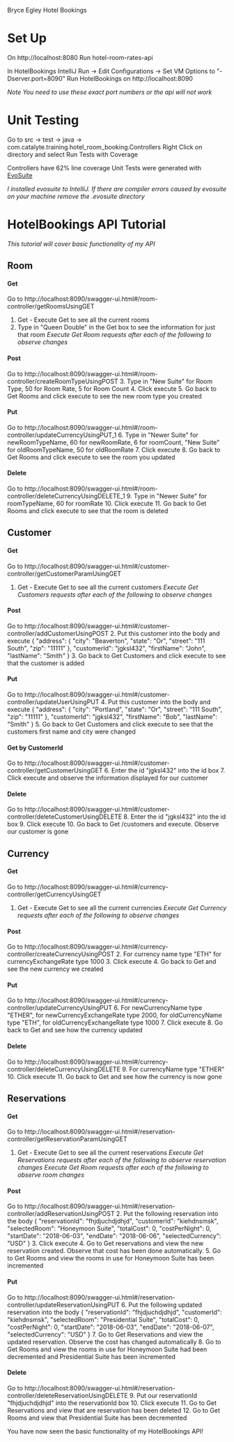 Bryce Egley Hotel Bookings

# Set Up

On http://localhost:8080 Run hotel-room-rates-api

In HotelBookings IntelliJ Run -> Edit Configurations -> Set VM Options to "-Dserver.port=8090"
Run HotelBookings on http://localhost:8090

*Note You need to use these exact port numbers or the api will not work*

# Unit Testing

Go to src -> test -> java -> com.catalyte.training.hotel_room_booking.Controllers
Right Click on directory and select Run Tests with Coverage

Controllers have 62% line coverage
Unit Tests were generated with [EvoSuite](http://www.evosuite.org/)

*I installed evosuite to IntelliJ. If there are compiler errors caused by evosuite on your machine remove the .evosuite directory*

# HotelBookings API Tutorial
*This tutorial will cover basic functionality of my API*

## Room
#### Get
Go to http://localhost:8090/swagger-ui.html#/room-controller/getRoomsUsingGET
1. Get - Execute Get to see all the current rooms
2. Type in "Queen Double" in the Get box to see the information for just that room
*Execute Get Room requests after each of the following to observe changes*

#### Post
Go to http://localhost:8090/swagger-ui.html#/room-controller/createRoomTypeUsingPOST
3. Type in "New Suite" for Room Type, 50 for Room Rate, 5 for Room Count
4. Click execute
5. Go back to Get Rooms and click execute to see the new room type you created

#### Put
Go to http://localhost:8090/swagger-ui.html#/room-controller/updateCurrencyUsingPUT_1
6. Type in "Newer Suite" for newRoomTypeName, 60 for newRoomRate, 6 for roomCount,
"New Suite" for oldRoomTypeName, 50 for oldRoomRate
7. Click execute
8. Go back to Get Rooms and click execute to see the room you updated

#### Delete
Go to http://localhost:8090/swagger-ui.html#/room-controller/deleteCurrencyUsingDELETE_1
9. Type in "Newer Suite" for roomTypeName, 60 for roomRate
10. Click execute
11. Go back to Get Rooms and click execute to see that the room is deleted


## Customer
#### Get
Go to http://localhost:8090/swagger-ui.html#/customer-controller/getCustomerParamUsingGET
1. Get - Execute Get to see all the current customers
*Execute Get Customers requests after each of the following to observe changes*

#### Post
Go to http://localhost:8090/swagger-ui.html#/customer-controller/addCustomerUsingPOST
2. Put this customer into the body and execute
{
  "address": {
    "city": "Beaverton",
    "state": "Or",
    "street": "111 South",
    "zip": "11111"
  },
  "customerId": "jgksl432",
  "firstName": "John",
  "lastName": "Smith"
}
3. Go back to Get Customers and click execute to see that the customer is added

#### Put
Go to http://localhost:8090/swagger-ui.html#/customer-controller/updateUserUsingPUT
4. Put this customer into the body and execute
{
  "address": {
    "city": "Portland",
    "state": "Or",
    "street": "111 South",
    "zip": "11111"
  },
  "customerId": "jgksl432",
  "firstName": "Bob",
  "lastName": "Smith"
}
5. Go back to Get Customers and click execute to see that the customers first name and city were changed

#### Get by CustomerId
Go to http://localhost:8090/swagger-ui.html#/customer-controller/getCustomerUsingGET
6. Enter the id "jgksl432" into the id box
7. Click execute and observe the information displayed for our customer

#### Delete
Go to http://localhost:8090/swagger-ui.html#/customer-controller/deleteCustomerUsingDELETE
8. Enter the id "jgksl432" into the id box
9. Click execute
10. Go back to Get /customers and execute. Observe our customer is gone


## Currency
#### Get
Go to http://localhost:8090/swagger-ui.html#/currency-controller/getCurrencyUsingGET
1. Get - Execute Get to see all the current currencies
*Execute Get Currency requests after each of the following to observe changes*

#### Post
Go to http://localhost:8090/swagger-ui.html#/currency-controller/createCurrencyUsingPOST
2. For currency name type "ETH" for currencyExchangeRate type 1000
3. Click execute
4. Go back to Get and see the new currency we created

#### Put
Go to http://localhost:8090/swagger-ui.html#/currency-controller/updateCurrencyUsingPUT
6. For newCurrencyName type "ETHER", for newCurrencyExchangeRate type 2000,
for oldCurrencyName type "ETH", for oldCurrencyExchangeRate type 1000
7. Click execute
8. Go back to Get and see how the currency updated

#### Delete
Go to http://localhost:8090/swagger-ui.html#/currency-controller/deleteCurrencyUsingDELETE
9. For currencyName type "ETHER"
10. Click execute
11. Go back to Get and see how the currency is now gone


## Reservations
#### Get
Go to http://localhost:8090/swagger-ui.html#/reservation-controller/getReservationParamUsingGET
1. Get - Execute Get to see all the current reservations
*Execute Get Reservations requests after each of the following to observe reservation changes*
*Execute Get Room requests after each of the following to observe room changes*

#### Post
Go to http://localhost:8090/swagger-ui.html#/reservation-controller/addReservationUsingPOST
2. Put the following reservation into the body
{
    "reservationId": "fhjdjuchdjdhjd",
    "customerId": "kiehdnsmsk",
    "selectedRoom": "Honeymoon Suite",
    "totalCost": 0,
    "costPerNight": 0,
    "startDate": "2018-06-03",
    "endDate": "2018-06-06",
    "selectedCurrency": "USD"
  }
3. Click execute
4. Go to Get reservations and view the new reservation created. Observe that cost has been done automatically.
5. Go to Get Rooms and view the rooms in use for Honeymoon Suite has been incremented

#### Put
Go to http://localhost:8090/swagger-ui.html#/reservation-controller/updateReservationUsingPUT
6. Put the following updated reservation into the body
{
    "reservationId": "fhjdjuchdjdhjd",
    "customerId": "kiehdnsmsk",
    "selectedRoom": "Presidential Suite",
    "totalCost": 0,
    "costPerNight": 0,
    "startDate": "2018-06-03",
    "endDate": "2018-06-07",
    "selectedCurrency": "USD"
  }
7. Go to Get Reservations and view the updated reservation. Observe the cost has changed automatically
8. Go to Get Rooms and view the rooms in use for Honeymoon Suite had been decremented and Presidential Suite has been incremented

#### Delete
Go to http://localhost:8090/swagger-ui.html#/reservation-controller/deleteReservationUsingDELETE
9. Put our reservationId "fhjdjuchdjdhjd" into the reservationId box
10. Click execute
11. Go to Get Reservations and view that are reservation has been deleted
12. Go to Get Rooms and view that Presidential Suite has been decremented

You have now seen the basic functionality of my HotelBookings API!
